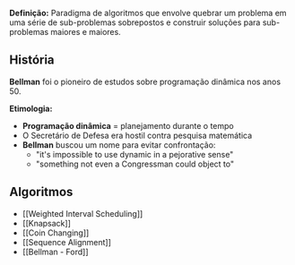 **Definição:** Paradigma de algoritmos que envolve quebrar um problema em uma série de sub-problemas sobrepostos e construir soluções para sub-problemas maiores e maiores.

## História 

**Bellman** foi o pioneiro de estudos sobre programação dinâmica nos anos 50.

**Etimologia:**
- **Programação dinâmica** = planejamento durante o tempo
- O Secretário de Defesa era hostil contra pesquisa matemática
- **Bellman** buscou um nome para evitar confrontação:
	- "it's impossible to use dynamic in a pejorative sense"
	- "something not even a Congressman could object to"

## Algoritmos

- [[Weighted Interval Scheduling]]
- [[Knapsack]]
- [[Coin Changing]]
- [[Sequence Alignment]]
- [[Bellman - Ford]]
